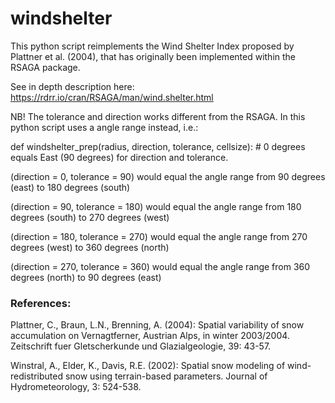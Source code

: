 # windshelter
This python script reimplements the Wind Shelter Index proposed by Plattner et al. (2004), that has originally been implemented within the RSAGA package.

See in depth description here:
https://rdrr.io/cran/RSAGA/man/wind.shelter.html

NB! The tolerance and direction works different from the RSAGA. In this python script uses a angle range instead, i.e.: 

def windshelter_prep(radius, direction, tolerance, cellsize): # 0 degrees equals East (90 degrees) for direction and tolerance.

(direction = 0, tolerance = 90) would equal the angle range from 90 degrees (east) to 180 degrees (south)

(direction = 90, tolerance = 180) would equal the angle range from 180 degrees (south) to 270 degrees (west)

(direction = 180, tolerance = 270) would equal the angle range from 270 degrees (west) to 360 degrees (north)

(direction = 270, tolerance = 360) would equal the angle range from 360 degrees (north) to 90 degrees (east)

### References:

Plattner, C., Braun, L.N., Brenning, A. (2004): Spatial variability of snow accumulation on Vernagtferner, Austrian Alps, in winter 2003/2004. Zeitschrift fuer Gletscherkunde und Glazialgeologie, 39: 43-57.

Winstral, A., Elder, K., Davis, R.E. (2002): Spatial snow modeling of wind-redistributed snow using terrain-based parameters. Journal of Hydrometeorology, 3: 524-538.
